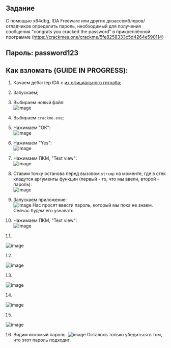 ## Задание
С помощью x64dbg, IDA Freeware или других дизассемблеров/отладчиков определить пароль, необходимый для получения сообщения "congrats you cracked the password" в прикреплённой программе (https://crackmes.one/crackme/5fe8258333c5d4264e590114)

## Пароль: password123

## Как взломать (GUIDE IN PROGRESS):
1. Качаем дебаггер IDA с [их официального гитхаба](https://github.com/AngelKitty/IDA7.0);

2. Запускаем;

3. Выбираем новый файл:<br>
![image](https://user-images.githubusercontent.com/84042050/168800558-afde2666-ac1e-41cd-be90-bd7711705239.png)

4. Выбираем `crackme.exe`;

5. Нажимаем "OK":<br>
![image](https://user-images.githubusercontent.com/84042050/168800796-23c4a10a-920d-427b-80e1-738bdcca4927.png)

6. Нажимаем "Yes":<br>
![image](https://user-images.githubusercontent.com/84042050/168800877-5ee2b647-daed-409a-ba30-3498cbabfd76.png)

7. Нажимаем ПКМ, "Text view":<br>
![image](https://user-images.githubusercontent.com/84042050/168804613-3356cce0-d649-4bff-97b8-e9a6c0e7db78.png)

8. Ставим точку останова перед вызовом `strcmp` на моменте, где в стек кладутся аргументы функции (первый - то, что мы ввели, второй - пароль):<br> 
![image](https://user-images.githubusercontent.com/84042050/168804809-b400632d-90e3-4709-9f67-8742ffe60585.png)

9. Запускаем приложение:<br>
![image](https://user-images.githubusercontent.com/84042050/168805271-39831080-fe24-45c3-a649-01c9917486c4.png)
Нас просят ввести пароль, который мы пока не знаем. Сейчас будем его узнавать.

10. Нажимаем ПКМ, "Text view":<br>
![image](https://user-images.githubusercontent.com/84042050/168803279-0de1477e-1a04-4a22-be4a-84e56dcd6044.png)

11. 
![image](https://user-images.githubusercontent.com/84042050/168803468-8c1822c8-abda-479d-839f-887734ffe9fd.png)

12.
![image](https://user-images.githubusercontent.com/84042050/168805415-587e61fb-f0c1-49fa-8f92-6b0e77cdce91.png)

13.
![image](https://user-images.githubusercontent.com/84042050/168805522-2689d211-c274-4529-b178-3bb91fde6969.png)

14.
![image](https://user-images.githubusercontent.com/84042050/168805575-89f52745-6982-41ff-8d1a-279c2918d235.png)

15.
![image](https://user-images.githubusercontent.com/84042050/168805725-2e3fc162-6422-488d-8376-474d3274c9ac.png)

16. Видим искомый пароль.
![image](https://user-images.githubusercontent.com/84042050/168805763-bbd40191-083b-417b-8649-e3aee89003dc.png)
Осталось только убедиться в том, что этот пароль подходит.

